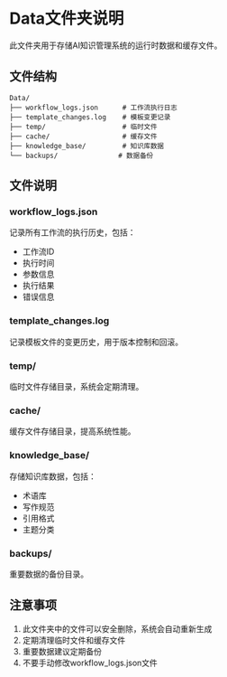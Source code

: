 # Data文件夹说明

此文件夹用于存储AI知识管理系统的运行时数据和缓存文件。

## 文件结构

```
Data/
├── workflow_logs.json      # 工作流执行日志
├── template_changes.log    # 模板变更记录
├── temp/                   # 临时文件
├── cache/                  # 缓存文件
├── knowledge_base/         # 知识库数据
└── backups/               # 数据备份
```

## 文件说明

### workflow_logs.json
记录所有工作流的执行历史，包括：
- 工作流ID
- 执行时间
- 参数信息
- 执行结果
- 错误信息

### template_changes.log
记录模板文件的变更历史，用于版本控制和回滚。

### temp/
临时文件存储目录，系统会定期清理。

### cache/
缓存文件存储目录，提高系统性能。

### knowledge_base/
存储知识库数据，包括：
- 术语库
- 写作规范
- 引用格式
- 主题分类

### backups/
重要数据的备份目录。

## 注意事项

1. 此文件夹中的文件可以安全删除，系统会自动重新生成
2. 定期清理临时文件和缓存文件
3. 重要数据建议定期备份
4. 不要手动修改workflow_logs.json文件